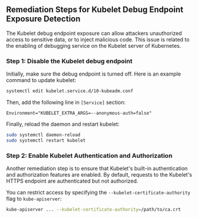 

## Remediation Steps for Kubelet Debug Endpoint Exposure Detection

The Kubelet debug endpoint exposure can allow attackers unauthorized access to sensitive data, or to inject malicious code. This issue is related to the enabling of debugging service on the Kubelet server of Kubernetes.

### Step 1: Disable the Kubelet debug endpoint 

Initially, make sure the debug endpoint is turned off. Here is an example command to update kubelet:

```bash
systemctl edit kubelet.service.d/10-kubeadm.conf
```

Then, add the following line in `[Service]` section:

```text
Environment="KUBELET_EXTRA_ARGS=--anonymous-auth=false"
```

Finally, reload the daemon and restart kubelet:

```bash
sudo systemctl daemon-reload
sudo systemctl restart kubelet
```

### Step 2: Enable Kubelet Authentication and Authorization

Another remediation step is to ensure that Kubelet's built-in authentication and authorization features are enabled. By default, requests to the Kubelet's HTTPS endpoint are authenticated but not authorized. 

You can restrict access by specifying the `--kubelet-certificate-authority` flag to `kube-apiserver`:

```bash
kube-apiserver ... --kubelet-certificate-authority=/path/to/ca.crt
```